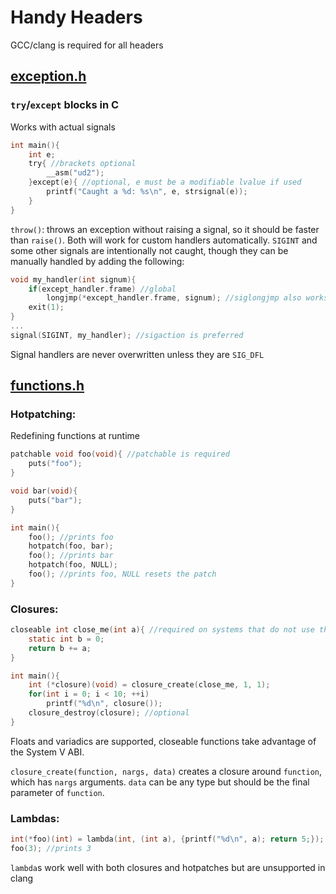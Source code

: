 # Handy Headers
GCC/clang is required for all headers
## [exception.h](https://github.com/m1lkweed/handy-headers/blob/main/exception.h)
### `try`/`except` blocks in C
Works with actual signals
```c
int main(){
	int e;
	try{ //brackets optional
		__asm("ud2");
	}except(e){ //optional, e must be a modifiable lvalue if used
		printf("Caught a %d: %s\n", e, strsignal(e));
	}
}
```
`throw()`: throws an exception without raising a signal, so it should be faster than `raise()`. Both will work for custom handlers automatically. `SIGINT` and some other signals are intentionally not caught, though they can be manually handled by adding the following:
```c
void my_handler(int signum){
	if(except_handler.frame) //global
		longjmp(*except_handler.frame, signum); //siglongjmp also works
	exit(1);
}
...
signal(SIGINT, my_handler); //sigaction is preferred
```
Signal handlers are never overwritten unless they are `SIG_DFL`
## [functions.h](https://github.com/m1lkweed/handy-headers/blob/main/functions.h)
### Hotpatching:
Redefining functions at runtime
```c
patchable void foo(void){ //patchable is required
	puts("foo");
}

void bar(void){
	puts("bar");
}

int main(){
	foo(); //prints foo
	hotpatch(foo, bar);
	foo(); //prints bar
	hotpatch(foo, NULL);
	foo(); //prints foo, NULL resets the patch
}
```
### Closures:
```c
closeable int close_me(int a){ //required on systems that do not use the SYSV ABI by default
	static int b = 0;
	return b += a;
}

int main(){
	int (*closure)(void) = closure_create(close_me, 1, 1);
	for(int i = 0; i < 10; ++i)
		printf("%d\n", closure());
	closure_destroy(closure); //optional
}
```
Floats and variadics are supported, closeable functions take advantage of the System V ABI.

`closure_create(function, nargs, data)` creates a closure around `function`, which has `nargs` arguments. `data` can be any type but should be the final parameter of `function`.
### Lambdas:
```c
int(*foo)(int) = lambda(int, (int a), {printf("%d\n", a); return 5;});
foo(3); //prints 3
```
`lambda`s work well with both closures and hotpatches but are unsupported in clang
